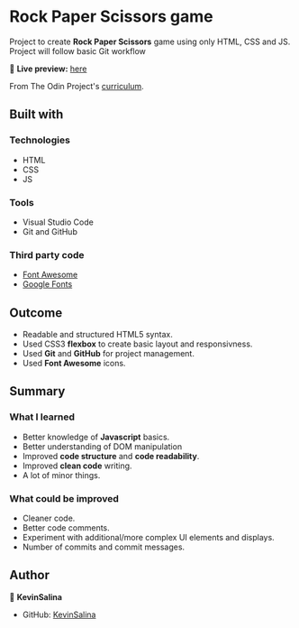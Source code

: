 # Rock Paper Scissors game

Project to create **Rock Paper Scissors** game using only HTML, CSS and JS.
Project will follow basic Git workflow

🔗 **Live preview:** [here](https://kevinsalina.github.io/rock-paper-scissors/)

From The Odin Project's [curriculum](https://www.theodinproject.com/courses/foundations/lessons/rock-paper-scissors).

## Built with

### Technologies

* HTML
* CSS
* JS

### Tools

* Visual Studio Code
* Git and GitHub

### Third party code

* [Font Awesome](https://fontawesome.com/)
* [Google Fonts](https://fonts.google.com/)

## Outcome

* Readable and structured HTML5 syntax.
* Used CSS3 **flexbox** to create basic layout and responsivness.
* Used **Git** and **GitHub** for project management.
* Used **Font Awesome** icons.

## Summary

### What I learned

* Better knowledge of **Javascript** basics.
* Better understanding of DOM manipulation
* Improved **code structure** and **code readability**.
* Improved **clean code** writing.
* A lot of minor things.

### What could be improved

* Cleaner code.
* Better code comments.
* Experiment with additional/more complex UI elements and displays.
* Number of commits and commit messages.

## Author

👤 **KevinSalina**
* GitHub: [KevinSalina](https://github.com/KevinSalina)

